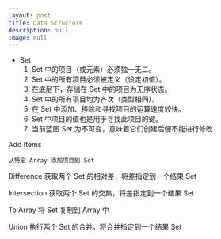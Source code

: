 ```yaml
---
layout: post
title: Data Structure
description: null
image: null
---
```


- Set
    1. Set 中的项目（或元素）必须独一无二。
    2. Set 中的所有项目必须被定义（设定初值）。
    3. 在底层下，存储在 Set 中的项目为无序状态。
    4. Set 中的所有项目均为齐次（类型相同）。
    5. 在 Set 中添加、移除和寻找项目的运算速度较快。
    6. Set 中项目的值也是用于寻找此项目的键。
    7. 当前蓝图 Set 为不可变，意味着它们创建后便不能进行修改

Add Items

    从特定 Array 添加项目到 Set

Difference
    获取两个 Set 的相对差，将差指定到一个结果 Set

Intersection
    获取两个 Set 的交集，将差指定到一个结果 Set

To Array
    将 Set 复制到 Array 中

Union
    执行两个 Set 的合并，将合并指定到一个结果 Set